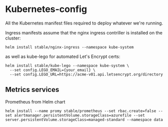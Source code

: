 # Kubernetes-config
All the Kubernetes manifest files required to deploy whatever we're running.

Ingress manifests assume that the nginx ingress contriller is installed on the cluster:
```
helm install stable/nginx-ingress --namespace kube-system
```

as well as kube-lego for automated Let's Encrypt certs:
```
helm install stable/kube-lego --namespace kube-system \
  --set config.LEGO_EMAIL={your_email} \
  --set config.LEGO_URL=https://acme-v01.api.letsencrypt.org/directory
```

## Metrics services

Prometheus from Helm chart
```
helm install --name promy stable/prometheus --set rbac.create=false --set alertmanager.persistentVolume.storageClass=azurefile --set server.persistentVolume.storageClass=managed-standard --namespace data
```
